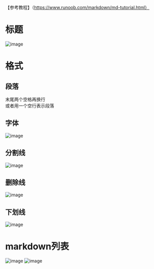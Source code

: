 【参考教程】（https://www.runoob.com/markdown/md-tutorial.html）
# 标题
![image](https://user-images.githubusercontent.com/71924941/157033679-9050a0d6-c81e-407c-8b23-c0f73420a052.png)

# 格式
## 段落
末尾两个空格再换行  
或者用一个空行表示段落

## 字体
![image](https://user-images.githubusercontent.com/71924941/157033593-ab7c34d3-ee46-42a8-8ab0-ec452a9a84b7.png)

## 分割线
![image](https://user-images.githubusercontent.com/71924941/157033763-ee06b01f-027a-481d-a69c-b6f4ffe74b72.png)

## 删除线
![image](https://user-images.githubusercontent.com/71924941/157033870-345dc6a7-7a12-4bb8-8b7d-ae0df5641fab.png)

## 下划线
![image](https://user-images.githubusercontent.com/71924941/157034052-97e9d466-5384-4e5e-8a65-7e9c5f44be26.png)

# markdown列表
![image](https://user-images.githubusercontent.com/71924941/157034352-8fada64e-d46c-4cd8-b001-486def81783e.png)
![image](https://user-images.githubusercontent.com/71924941/157034407-bfe6ed95-0e2b-4c13-847b-622ccf3931a4.png)
